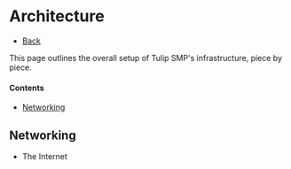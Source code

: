 # Architecture

- [Back](/tech)

This page outlines the overall setup of Tulip SMP's infrastructure, piece by piece.

#### Contents

- [Networking](#networking)

## Networking

- The Internet
    